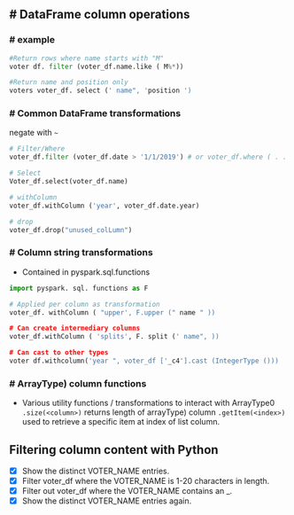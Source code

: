 ## # DataFrame column operations
### # example
```py
#Return rows where name starts with "M"
voter df. filter (voter_df.name.like ( M%*))

#Return name and position only
voters voter_df. select (' name", 'position ')
```
### # Common DataFrame transformations
negate with `~`
```py
# Filter/Where
voter_df.filter (voter_df.date > '1/1/2019') # or voter_df.where ( . . .)

# Select
Voter_df.select(voter_df.name)

# withColumn
voter_df.withColumn ('year', voter_df.date.year)

# drop
voter_df.drop("unused_colLumn")
```
### # Column string transformations
- Contained in pyspark.sql.functions
```py
import pyspark. sql. functions as F

# Applied per column as transformation
voter_df. withColumn ( "upper', F.upper (" name " ))

# Can create intermediary columns
voter_df.withColumn ( 'splits', F. split (' name", ))

# Can cast to other types
voter df.withcolumn('year ", voter_df ['_c4'].cast (IntegerType ()))
```
### # ArrayType) column functions
- Various utility functions / transformations to interact with ArrayType0
`.size(<column>)` returns length of arrayType) column
`.getItem(<index>)` used to retrieve a specific item at index of list column.
## Filtering column content with Python
- [x] Show the distinct VOTER_NAME entries.
- [x] Filter voter_df where the VOTER_NAME is 1-20 characters in length.
- [x] Filter out voter_df where the VOTER_NAME contains an _.
- [x] Show the distinct VOTER_NAME entries again.
```py
